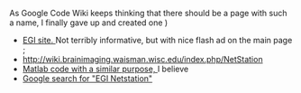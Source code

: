 As Google Code Wiki keeps thinking that there should be a page with such a name, I finally gave up and created one )

  * [EGI site. ](http://www.egi.com/) Not terribly informative, but with nice flash ad on the main page ;
  * http://wiki.brainimaging.waisman.wisc.edu/index.php/NetStation
  * [Matlab code with a similar purpose, ](http://docs.psychtoolbox.org/NetStation) I believe
  * [Google search for "EGI Netstation" ](http://www.google.com/search?q=EGI+Netstation)
